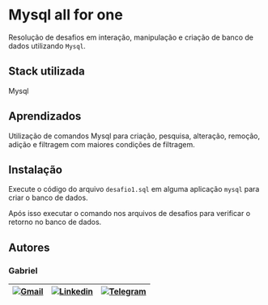 # Mysql all for one

Resolução de desafios em interação, manipulação e criação de banco de dados utilizando `Mysql`.

## Stack utilizada

Mysql

## Aprendizados

Utilização de comandos Mysql para criação, pesquisa, alteração, remoção, adição e filtragem com maiores condições de filtragem.


## Instalação

Execute o código do arquivo `desafio1.sql` em alguma aplicação `mysql` para criar o banco de dados.

Após isso executar o comando nos arquivos de desafios para verificar o retorno no banco de dados.


## Autores
### Gabriel

| [![Gmail](https://img.shields.io/badge/Gmail-D14836?style=for-the-badge&logo=gmail&logoColor=white)](mailto:gabrielpbenedicto@gmail.com) | [![Linkedin](https://img.shields.io/badge/LinkedIn-0077B5?style=for-the-badge&logo=linkedin&logoColor=white)](https://www.linkedin.com/in/gabrielbenedicto/) | [![Telegram](https://img.shields.io/badge/Telegram-2CA5E0?style=for-the-badge&logo=telegram&logoColor=white)](https://t.me/gabrielbenedicto) |
| ------|-------|-----|
